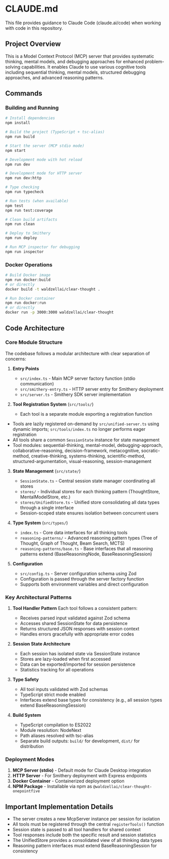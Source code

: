# CLAUDE.md

This file provides guidance to Claude Code (claude.ai/code) when working with code in this repository.

## Project Overview

This is a Model Context Protocol (MCP) server that provides systematic thinking, mental models, and debugging approaches for enhanced problem-solving capabilities. It enables Claude to use various cognitive tools including sequential thinking, mental models, structured debugging approaches, and advanced reasoning patterns.

## Commands

### Building and Running

```bash
# Install dependencies
npm install

# Build the project (TypeScript + tsc-alias)
npm run build

# Start the server (MCP stdio mode)
npm start

# Development mode with hot reload
npm run dev

# Development mode for HTTP server
npm run dev:http

# Type checking
npm run typecheck

# Run tests (when available)
npm test
npm run test:coverage

# Clean build artifacts
npm run clean

# Deploy to Smithery
npm run deploy

# Run MCP inspector for debugging
npm run inspector
```

### Docker Operations

```bash
# Build Docker image
npm run docker:build
# or directly
docker build -t waldzellai/clear-thought .

# Run Docker container
npm run docker:run
# or directly
docker run -p 3000:3000 waldzellai/clear-thought
```

## Code Architecture

### Core Module Structure

The codebase follows a modular architecture with clear separation of concerns:

1. **Entry Points**
   - `src/index.ts` - Main MCP server factory function (stdio communication)
   - `src/smithery-entry.ts` - HTTP server entry for Smithery deployment
   - `src/server.ts` - Smithery SDK server implementation

2. **Tool Registration System** (`src/tools/`)
   - Each tool is a separate module exporting a registration function
  - Tools are lazily registered on-demand by `src/unified-server.ts` using dynamic imports; `src/tools/index.ts` no longer performs eager registration
   - All tools share a common `SessionState` instance for state management
   - Tool modules: sequential-thinking, mental-model, debugging-approach, collaborative-reasoning, decision-framework, metacognitive, socratic-method, creative-thinking, systems-thinking, scientific-method, structured-argumentation, visual-reasoning, session-management

3. **State Management** (`src/state/`)
   - `SessionState.ts` - Central session state manager coordinating all stores
   - `stores/` - Individual stores for each thinking pattern (ThoughtStore, MentalModelStore, etc.)
   - `stores/UnifiedStore.ts` - Unified store consolidating all data types through a single interface
   - Session-scoped state ensures isolation between concurrent users

4. **Type System** (`src/types/`)
   - `index.ts` - Core data interfaces for all thinking tools
   - `reasoning-patterns/` - Advanced reasoning pattern types (Tree of Thought, Graph of Thought, Beam Search, MCTS)
   - `reasoning-patterns/base.ts` - Base interfaces that all reasoning patterns extend (BaseReasoningNode, BaseReasoningSession)

5. **Configuration**
   - `src/config.ts` - Server configuration schema using Zod
   - Configuration is passed through the server factory function
   - Supports both environment variables and direct configuration

### Key Architectural Patterns

1. **Tool Handler Pattern**
   Each tool follows a consistent pattern:
   - Receives parsed input validated against Zod schema
   - Accesses shared SessionState for data persistence
   - Returns structured JSON responses with session context
   - Handles errors gracefully with appropriate error codes

2. **Session State Architecture**
   - Each session has isolated state via SessionState instance
   - Stores are lazy-loaded when first accessed
   - Data can be exported/imported for session persistence
   - Statistics tracking for all operations

3. **Type Safety**
   - All tool inputs validated with Zod schemas
   - TypeScript strict mode enabled
   - Interfaces extend base types for consistency (e.g., all session types extend BaseReasoningSession)

4. **Build System**
   - TypeScript compilation to ES2022
   - Module resolution: NodeNext
   - Path aliases resolved with tsc-alias
   - Separate build outputs: `build/` for development, `dist/` for distribution

### Deployment Modes

1. **MCP Server (stdio)** - Default mode for Claude Desktop integration
2. **HTTP Server** - For Smithery deployment with Express endpoints
3. **Docker Container** - Containerized deployment option
4. **NPM Package** - Installable via npm as `@waldzellai/clear-thought-onepointfive`

## Important Implementation Details

- The server creates a new McpServer instance per session for isolation
- All tools must be registered through the central `registerTools()` function
- Session state is passed to all tool handlers for shared context
- Tool responses include both the specific result and session statistics
- The UnifiedStore provides a consolidated view of all thinking data types
- Reasoning pattern interfaces must extend BaseReasoningSession for consistency